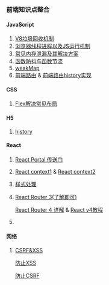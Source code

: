 ### 前端知识点整合



#### JavaScript 

1. [V8垃圾回收机制](<https://segmentfault.com/a/1190000000440270#articleHeader7>)
2. [浏览器线程进程以及JS运行机制](<https://juejin.im/post/5a6547d0f265da3e283a1df7#heading-8>)
3. [常见内存泄漏及其解决方案](<https://jinlong.github.io/2016/05/01/4-Types-of-Memory-Leaks-in-JavaScript-and-How-to-Get-Rid-Of-Them/>)
4. [函数防抖与函数节流](<https://www.jianshu.com/p/f9f6b637fd6c?tdsourcetag=s_pctim_aiomsg>)
5. [weakMap](<http://es6.ruanyifeng.com/#docs/set-map#WeakMap>)
6. [前端路由](<https://juejin.im/post/5ac61da66fb9a028c71eae1b>) & [前端路由history实现](<https://blog.csdn.net/jx950915/article/details/80612691>)



#### CSS

1. [Flex解决常见布局](<https://juejin.im/post/5b0d6ca76fb9a009fd0e9329>)



#### H5

1. [history](<https://medium.com/@pshrmn/a-little-bit-of-history-f245306f48dd>)


#### React

1. [React Portal 传送门](<https://zhuanlan.zhihu.com/p/29880992?utm_source=wechat_session&utm_medium=social&from=singlemessage>)

2. [React context1](<https://juejin.im/post/5a90e0545188257a63112977#heading-3>)  & [React context2](<https://zhuanlan.zhihu.com/p/42654080>)

3. [样式处理](<https://juejin.im/post/5c96e6bcf265da612a7aa276>)

4. [React Router 3(了解即可)](<http://www.ruanyifeng.com/blog/2016/05/react_router.html>)

   [React Router 4 详解](<https://juejin.im/post/5995a2506fb9a0249975a1a4>) & [React v4教程](<https://juejin.im/post/5a7e9ee7f265da4e7832949c>)

5. 





#### 网络

1. [CSRF&XSS](<https://segmentfault.com/a/1190000007059639>)

   [防止XSS](<https://tech.meituan.com/2018/09/27/fe-security.html>)

   [防止CSRF](<https://tech.meituan.com/2018/10/11/fe-security-csrf.html>)
